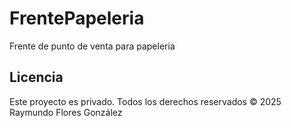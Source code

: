 # FrentePapeleria
Frente de punto de venta para papeleria 

## Licencia
Este proyecto es privado. Todos los derechos reservados © 2025 Raymundo Flores González
